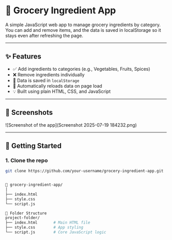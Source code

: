 # 🥦 Grocery Ingredient App

A simple JavaScript web app to manage grocery ingredients by category. You can add and remove items, and the data is saved in localStorage so it stays even after refreshing the page.

---

## ✨ Features

- ✅ Add ingredients to categories (e.g., Vegetables, Fruits, Spices)
- ❌ Remove ingredients individually
- 💾 Data is saved in `localStorage`
- 🔄 Automatically reloads data on page load
- 💡 Built using plain HTML, CSS, and JavaScript

---

## 📸 Screenshots

![Screenshot of the app](Screenshot 2025-07-19 184232.png) <!-- Replace with actual screenshot path -->

---

## 🚀 Getting Started

### 1. Clone the repo

```bash
git clone https://github.com/your-username/grocery-ingredient-app.git


📁 grocery-ingredient-app/
│
├── index.html
├── style.css
└── script.js

📂 Folder Structure
project-folder/
├── index.html       # Main HTML file
├── style.css        # App styling
└── script.js        # Core JavaScript logic

